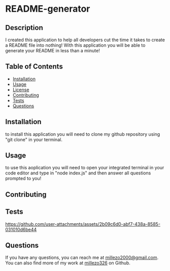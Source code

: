 
# README-generator



## Description
I created this application to help all developers cut the time it takes to create a README file into nothing! With this application you will be able to generate your README in less than a minute!

## Table of Contents
- [Installation](#installation)
- [Usage](#usage)
- [License](#license)
- [Contributing](#contributing)
- [Tests](#tests)
- [Questions](#questions)

## Installation
to install this application you will need to clone my github repository using "git clone" in your terminal.

## Usage
to use this aoplication you will need to open your integrated terminal in your code editor and type in "node index.js" and then answer all questions prompted to you!



## Contributing


## Tests



https://github.com/user-attachments/assets/2b09c6d0-abf7-438a-8585-031010d6be44



## Questions
If you have any questions, you can reach me at [millezo2000@gmail.com](mailto:millezo2000@gmail.com). You can also find more of my work at [millezo326](https://github.com/millezo326) on Github.
